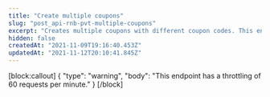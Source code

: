 ```yaml
---
title: "Create multiple coupons"
slug: "post_api-rnb-pvt-multiple-coupons"
excerpt: "Creates multiple coupons with different coupon codes. This endpoint has a throttling of 60 requests per minute."
hidden: false
createdAt: "2021-11-09T19:16:40.453Z"
updatedAt: "2021-11-12T20:10:41.845Z"
---
```

[block:callout]
{
  "type": "warning",
  "body": "This endpoint has a throttling of 60 requests per minute."
}
[/block]